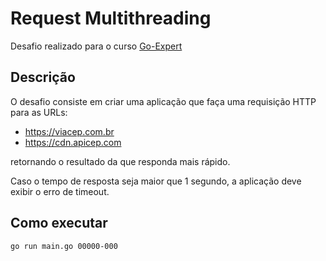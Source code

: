 # Request Multithreading

Desafio realizado para o curso [Go-Expert](https://goexpert.fullcycle.com.br/pos-goexpert/)

## Descrição

O desafio consiste em criar uma aplicação que faça uma requisição HTTP para as URLs:
- https://viacep.com.br
- https://cdn.apicep.com

retornando o resultado da que responda mais rápido.

Caso o tempo de resposta seja maior que 1 segundo, a aplicação deve exibir o erro de timeout.

## Como executar

```bash
go run main.go 00000-000
```